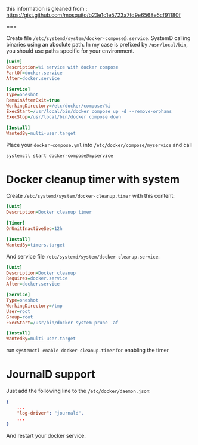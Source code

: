 this information is gleaned from : https://gist.github.com/mosquito/b23e1c1e5723a7fd9e6568e5cf91180f

===

Create file `/etc/systemd/system/docker-compose@.service`. SystemD calling binaries using an absolute path. In my case is prefixed by `/usr/local/bin`, you should use paths specific for your environment.

```ini
[Unit]
Description=%i service with docker compose
PartOf=docker.service
After=docker.service

[Service]
Type=oneshot
RemainAfterExit=true
WorkingDirectory=/etc/docker/compose/%i
ExecStart=/usr/local/bin/docker compose up -d --remove-orphans
ExecStop=/usr/local/bin/docker compose down

[Install]
WantedBy=multi-user.target
```

Place your `docker-compose.yml` into `/etc/docker/compose/myservice` and call

```
systemctl start docker-compose@myservice
```


Docker cleanup timer with system
================================

Create `/etc/systemd/system/docker-cleanup.timer` with this content:

```ini
[Unit]
Description=Docker cleanup timer

[Timer]
OnUnitInactiveSec=12h

[Install]
WantedBy=timers.target
```

And service file `/etc/systemd/system/docker-cleanup.service`:

```ini
[Unit]
Description=Docker cleanup
Requires=docker.service
After=docker.service

[Service]
Type=oneshot
WorkingDirectory=/tmp
User=root
Group=root
ExecStart=/usr/bin/docker system prune -af

[Install]
WantedBy=multi-user.target
```

run `systemctl enable docker-cleanup.timer` for enabling the timer

JournalD support
================

Just add the following line to the `/etc/docker/daemon.json`:

```json
{
    ...
    "log-driver": "journald",
    ...
}
```

And restart your docker service.